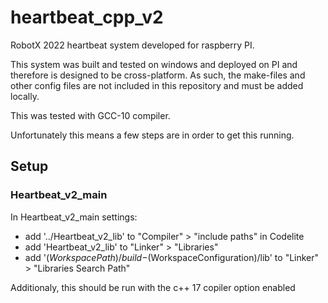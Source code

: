 # heartbeat_cpp_v2

RobotX 2022 heartbeat system developed for raspberry PI.

This system was built and tested on windows and deployed on PI and therefore is designed to be cross-platform. As such, the make-files and other config files are not included in this repository and must be added locally.

This was tested with GCC-10 compiler.

Unfortunately this means a few steps are in order to get this running.

## Setup

### Heartbeat_v2_main

In Heartbeat_v2_main settings:

  - add '../Heartbeat_v2_lib' to "Compiler" > "include paths" in Codelite
  - add 'Heartbeat_v2_lib' to "Linker" > "Libraries"
  - add '$(WorkspacePath)/build-$(WorkspaceConfiguration)/lib' to "Linker" > "Libraries Search Path"
  
  
Additionaly, this should be run with the c++ 17 copiler option enabled
